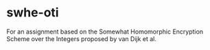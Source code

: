 # swhe-oti
For an assignment based on the Somewhat Homomorphic Encryption Scheme over the Integers proposed by van Dijk et al.

